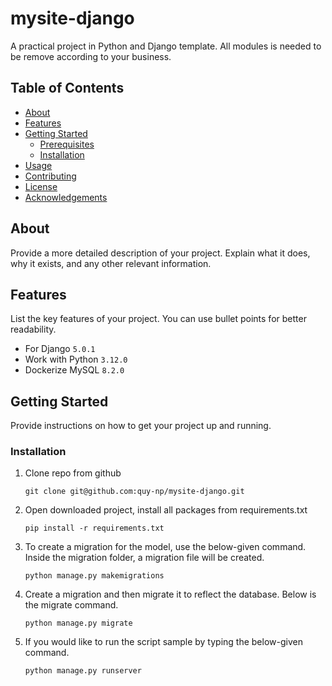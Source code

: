 # mysite-django

A practical project in Python and Django template. All modules is needed to be remove according to your business.

## Table of Contents

- [About](#about)
- [Features](#features)
- [Getting Started](#getting-started)
  - [Prerequisites](#prerequisites)
  - [Installation](#installation)
- [Usage](#usage)
- [Contributing](#contributing)
- [License](#license)
- [Acknowledgements](#acknowledgements)

## About

Provide a more detailed description of your project. Explain what it does, why it exists, and any other relevant information.

## Features

List the key features of your project. You can use bullet points for better readability.

- For Django `5.0.1`
- Work with Python `3.12.0`
- Dockerize MySQL `8.2.0`

## Getting Started

Provide instructions on how to get your project up and running.

### Installation

1. Clone repo from github

   `git clone git@github.com:quy-np/mysite-django.git`

2. Open downloaded project, install all packages from requirements.txt

   `pip install -r requirements.txt`

3. To create a migration for the model, use the below-given command. Inside the migration folder, a migration file will be created.

   `python manage.py makemigrations`

4. Create a migration and then migrate it to reflect the database. Below is the migrate command.

   `python manage.py migrate`

5. If you would like to run the script sample by typing the below-given command.

   `python manage.py runserver`
